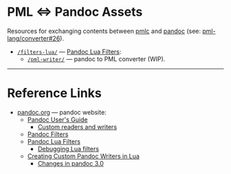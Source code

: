 # PML &hArr; Pandoc Assets

Resources for exchanging contents between [pmlc] and [pandoc]  (see: [pml-lang/converter#26]).

- [`/filters-lua/`][filters-lua/] — [Pandoc Lua Filters]:
    + [`/pml-writer/`][pml-writer/] — pandoc to PML converter (WIP).


-------------------------------------------------------------------------------

# Reference Links

- [pandoc.org] — pandoc website:
    + [Pandoc User's Guide]
        * [Custom readers and writers]
    + [Pandoc Filters]
    + [Pandoc Lua Filters]
        * [Debugging Lua filters]
    + [Creating Custom Pandoc Writers in Lua]
        * [Changes in pandoc 3.0]

<!----------------------------- REFERENCE LINKS ------------------------------>

[PML]: https://www.pml-lang.dev "Visit PML website"
[pmlc]: https://www.pml-lang.dev/downloads/install.html "Get the PML to HTML Converter"

<!-- panodc -->

[pandoc]: https://pandoc.org "Visit pandoc website"
[pandoc.org]: https://pandoc.org "Visit pandoc website"

[Pandoc User's Guide]: https://pandoc.org/MANUAL.html
[Custom readers and writers]: https://pandoc.org/MANUAL.html#custom-readers-and-writers "Pandoc User's Guide » Custom readers and writers"

[Pandoc Lua Filters]: https://pandoc.org/lua-filters.html
[Debugging Lua filters]: https://pandoc.org/lua-filters.html#debugging-lua-filters

[Pandoc filters]: https://pandoc.org/filters.html
[Creating Custom Pandoc Writers in Lua]: https://pandoc.org/custom-writers.html "Pandoc documentation on Lua Writers"
[Changes in pandoc 3.0]: https://pandoc.org/custom-writers.html "Changes in Lua writers between pandoc 2 and 3"

<!-- project files & folders -->

[filters-lua/]: ./filters-lua/ "Navigate to folder: pandoc Lua filters"
[pml-writer/]: ./filters-lua/pml-writer/ "Navigate to folder: pandoc PML writer"

<!-- Issues/Discussions -->

[pml-lang/converter#26]: https://github.com/pml-lang/converter/discussions/26 "See Discussion #26 at pml-lang — Pandoc to PML Coverter Filter"

<!-- EOF -->
